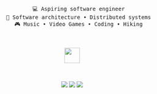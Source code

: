 <div align="center">
<br><br>
<pre>
    💻 Aspiring software engineer
    📖 Software architecture • Distributed systems
    🎮 Music • Video Games • Coding • Hiking
</pre>
<br><br>
<img src="https://raw.githubusercontent.com/innng/innng/master/assets/kyubey.gif" height="40" />
<br><br><br>
    
[![](https://img.shields.io/badge/linkedin-0a66c2)]([http://linkedin.com/in/ingridrosselis](https://www.linkedin.com/in/zanth%C3%A9-pretorius-016768210/))
[![](https://img.shields.io/badge/gmail-6364ff)](zanthe.pretorius@gmail.com)
[![](https://img.shields.io/badge/hashnode-69899c)]([https://enka.network/u/Inng/1A4HU1/10000069/1985924/](https://hashnode.com/@zp)https://hashnode.com/@zp)
</div>

